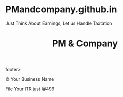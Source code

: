 # PMandcompany.github.in
Just Think About Earnings, Let us Handle Taxtation
<!DOCTYPE html>
<html lang="en">
<head>
  <meta charset="UTF-8">
  <meta="viewport" content="width=device-width, initial-scale=1.0">
  <link rel="stylesheet" href="css/style.css">
</head>
<body>
  <header>
    <h1>PM & Company</h1>
  </header>
  <main>
    <!-- Add your website content here -->
  </main>
 footer>
    <p>&copy; Your Business Name</p>
  File Your ITR just @499
